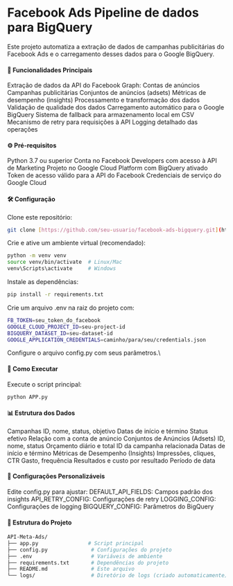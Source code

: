 # Facebook Ads Pipeline de dados para BigQuery
Este projeto automatiza a extração de dados de campanhas publicitárias do Facebook Ads e o carregamento desses dados para o Google BigQuery.

#### 📌 Funcionalidades Principais
Extração de dados da API do Facebook Graph:
Contas de anúncios
Campanhas publicitárias
Conjuntos de anúncios (adsets)
Métricas de desempenho (insights)
Processamento e transformação dos dados
Validação de qualidade dos dados
Carregamento automático para o Google BigQuery
Sistema de fallback para armazenamento local em CSV
Mecanismo de retry para requisições à API
Logging detalhado das operações

#### ⚙️ Pré-requisitos
Python 3.7 ou superior
Conta no Facebook Developers com acesso à API de Marketing
Projeto no Google Cloud Platform com BigQuery ativado
Token de acesso válido para a API do Facebook
Credenciais de serviço do Google Cloud

#### 🛠️ Configuração
Clone este repositório:

```bash
git clone [https://github.com/seu-usuario/facebook-ads-bigquery.git](https://github.com/Gabriel-Rosatto-Dantas/API-Meta-Ads/tree/main)
```
Crie e ative um ambiente virtual (recomendado):

```bash
python -m venv venv
source venv/bin/activate  # Linux/Mac
venv\Scripts\activate     # Windows
```
Instale as dependências:

```bash
pip install -r requirements.txt
```
Crie um arquivo .env na raiz do projeto com:

```bash
FB_TOKEN=seu_token_do_facebook
GOOGLE_CLOUD_PROJECT_ID=seu-project-id
BIGQUERY_DATASET_ID=seu-dataset-id
GOOGLE_APPLICATION_CREDENTIALS=caminho/para/seu/credentials.json
```
Configure o arquivo config.py com seus parâmetros.\


#### 🚀 Como Executar
Execute o script principal:

```bash
python APP.py
```
#### 📊 Estrutura dos Dados
Campanhas
ID, nome, status, objetivo
Datas de início e término
Status efetivo
Relação com a conta de anúncio
Conjuntos de Anúncios (Adsets)
ID, nome, status
Orçamento diário e total
ID da campanha relacionada
Datas de início e término
Métricas de Desempenho (Insights)
Impressões, cliques, CTR
Gasto, frequência
Resultados e custo por resultado
Período de data

#### 🔧 Configurações Personalizáveis
Edite config.py para ajustar:
DEFAULT_API_FIELDS: Campos padrão dos insights
API_RETRY_CONFIG: Configurações de retry
LOGGING_CONFIG: Configurações de logging
BIGQUERY_CONFIG: Parâmetros do BigQuery

#### 📂 Estrutura do Projeto
```bash
API-Meta-Ads/
├── app.py                # Script principal
├── config.py              # Configurações do projeto
├── .env                   # Variáveis de ambiente
├── requirements.txt       # Dependências do projeto
├── README.md              # Este arquivo
└── logs/                  # Diretório de logs (criado automaticamente)
```
